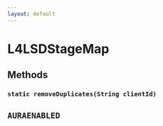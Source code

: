 ```yaml
---
layout: default
---
```


# L4LSDStageMap

## Methods

### `static removeDuplicates(String clientId)`

## `AURAENABLED`
